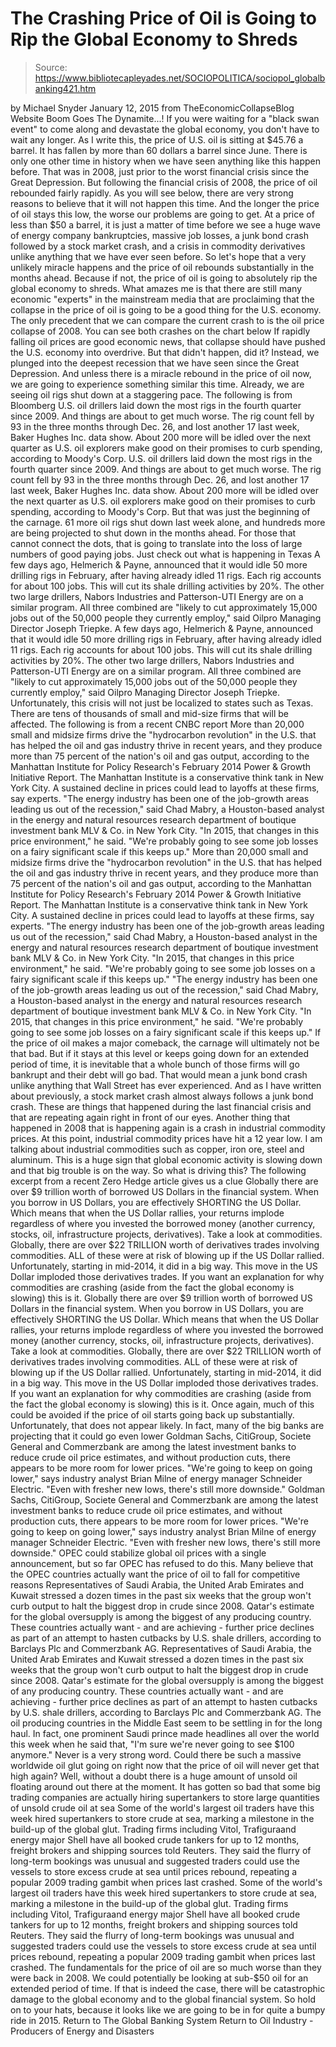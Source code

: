 # The Crashing Price of Oil is Going to Rip the Global Economy to Shreds

> Source: https://www.bibliotecapleyades.net/SOCIOPOLITICA/sociopol_globalbanking421.htm

by Michael Snyder January 12, 2015
from TheEconomicCollapseBlog Website
Boom Goes The Dynamite...!
If you were waiting for a "black swan event" to come along and devastate the global economy, you don't have to wait any longer.
As I write this, the price of U.S. oil is sitting at $45.76 a barrel. It has fallen by more than 60 dollars a barrel since June. There is only one other time in history when we have seen anything like this happen before. That was in 2008, just prior to the worst financial crisis since the Great Depression.
But following the financial crisis of 2008, the price of oil rebounded fairly rapidly.
As you will see below, there are very strong reasons to believe that it will not happen this time. And the longer the price of oil stays this low, the worse our problems are going to get.
At a price of less than $50 a barrel, it is just a matter of time before we see a huge wave of energy company bankruptcies, massive job losses, a junk bond crash followed by a stock market crash, and a crisis in commodity derivatives unlike anything that we have ever seen before.
So let's hope that a very unlikely miracle happens and the price of oil rebounds substantially in the months ahead. Because if not, the price of oil is going to absolutely rip the global economy to shreds.
What amazes me is that there are still many economic "experts" in the mainstream media that are proclaiming that the collapse in the price of oil is going to be a good thing for the U.S. economy.
The only precedent that we can compare the current crash to is the oil price collapse of 2008.
You can see both crashes on the chart below
If rapidly falling oil prices are good economic news, that collapse should have pushed the U.S. economy into overdrive.
But that didn't happen, did it?
Instead, we plunged into the deepest recession that we have seen since the Great Depression. And unless there is a miracle rebound in the price of oil now, we are going to experience something similar this time.
Already, we are seeing oil rigs shut down at a staggering pace.
The following is from Bloomberg
U.S. oil drillers laid down the most rigs in the fourth quarter since 2009. And things are about to get much worse. The rig count fell by 93 in the three months through Dec. 26, and lost another 17 last week, Baker Hughes Inc. data show. About 200 more will be idled over the next quarter as U.S. oil explorers make good on their promises to curb spending, according to Moody's Corp.
U.S. oil drillers laid down the most rigs in the fourth quarter since 2009. And things are about to get much worse.
The rig count fell by 93 in the three months through Dec. 26, and lost another 17 last week, Baker Hughes Inc. data show. About 200 more will be idled over the next quarter as U.S. oil explorers make good on their promises to curb spending, according to Moody's Corp.
But that was just the beginning of the carnage.
61 more oil rigs shut down last week alone, and hundreds more are being projected to shut down in the months ahead. For those that cannot connect the dots, that is going to translate into the loss of large numbers of good paying jobs.
Just check out what is happening in Texas
A few days ago, Helmerich & Payne, announced that it would idle 50 more drilling rigs in February, after having already idled 11 rigs. Each rig accounts for about 100 jobs. This will cut its shale drilling activities by 20%. The other two large drillers, Nabors Industries and Patterson-UTI Energy are on a similar program. All three combined are "likely to cut approximately 15,000 jobs out of the 50,000 people they currently employ," said Oilpro Managing Director Joseph Triepke.
A few days ago, Helmerich & Payne, announced that it would idle 50 more drilling rigs in February, after having already idled 11 rigs. Each rig accounts for about 100 jobs. This will cut its shale drilling activities by 20%.
The other two large drillers, Nabors Industries and Patterson-UTI Energy are on a similar program.
All three combined are "likely to cut approximately 15,000 jobs out of the 50,000 people they currently employ," said Oilpro Managing Director Joseph Triepke.
Unfortunately, this crisis will not just be localized to states such as Texas. There are tens of thousands of small and mid-size firms that will be affected.
The following is from a recent CNBC report
More than 20,000 small and midsize firms drive the "hydrocarbon revolution" in the U.S. that has helped the oil and gas industry thrive in recent years, and they produce more than 75 percent of the nation's oil and gas output, according to the Manhattan Institute for Policy Research's February 2014 Power & Growth Initiative Report. The Manhattan Institute is a conservative think tank in New York City. A sustained decline in prices could lead to layoffs at these firms, say experts. "The energy industry has been one of the job-growth areas leading us out of the recession," said Chad Mabry, a Houston-based analyst in the energy and natural resources research department of boutique investment bank MLV & Co. in New York City. "In 2015, that changes in this price environment," he said. "We're probably going to see some job losses on a fairy significant scale if this keeps up."
More than 20,000 small and midsize firms drive the "hydrocarbon revolution" in the U.S. that has helped the oil and gas industry thrive in recent years, and they produce more than 75 percent of the nation's oil and gas output, according to the Manhattan Institute for Policy Research's February 2014 Power & Growth Initiative Report.
The Manhattan Institute is a conservative think tank in New York City.
A sustained decline in prices could lead to layoffs at these firms, say experts.
"The energy industry has been one of the job-growth areas leading us out of the recession," said Chad Mabry, a Houston-based analyst in the energy and natural resources research department of boutique investment bank MLV & Co. in New York City. "In 2015, that changes in this price environment," he said. "We're probably going to see some job losses on a fairy significant scale if this keeps up."
"The energy industry has been one of the job-growth areas leading us out of the recession," said Chad Mabry, a Houston-based analyst in the energy and natural resources research department of boutique investment bank MLV & Co. in New York City.
"In 2015, that changes in this price environment," he said. "We're probably going to see some job losses on a fairy significant scale if this keeps up."
If the price of oil makes a major comeback, the carnage will ultimately not be that bad.
But if it stays at this level or keeps going down for an extended period of time, it is inevitable that a whole bunch of those firms will go bankrupt and their debt will go bad.
That would mean a junk bond crash unlike anything that Wall Street has ever experienced.
And as I have written about previously, a stock market crash almost always follows a junk bond crash. These are things that happened during the last financial crisis and that are repeating again right in front of our eyes.
Another thing that happened in 2008 that is happening again is a crash in industrial commodity prices.
At this point, industrial commodity prices have hit a 12 year low. I am talking about industrial commodities such as copper, iron ore, steel and aluminum. This is a huge sign that global economic activity is slowing down and that big trouble is on the way.
So what is driving this?
The following excerpt from a recent Zero Hedge article gives us a clue
Globally there are over $9 trillion worth of borrowed US Dollars in the financial system. When you borrow in US Dollars, you are effectively SHORTING the US Dollar. Which means that when the US Dollar rallies, your returns implode regardless of where you invested the borrowed money (another currency, stocks, oil, infrastructure projects, derivatives). Take a look at commodities. Globally, there are over $22 TRILLION worth of derivatives trades involving commodities. ALL of these were at risk of blowing up if the US Dollar rallied. Unfortunately, starting in mid-2014, it did in a big way. This move in the US Dollar imploded those derivatives trades. If you want an explanation for why commodities are crashing (aside from the fact the global economy is slowing) this is it.
Globally there are over $9 trillion worth of borrowed US Dollars in the financial system. When you borrow in US Dollars, you are effectively SHORTING the US Dollar.
Which means that when the US Dollar rallies, your returns implode regardless of where you invested the borrowed money (another currency, stocks, oil, infrastructure projects, derivatives).
Take a look at commodities. Globally, there are over $22 TRILLION worth of derivatives trades involving commodities. ALL of these were at risk of blowing up if the US Dollar rallied.
Unfortunately, starting in mid-2014, it did in a big way.
This move in the US Dollar imploded those derivatives trades. If you want an explanation for why commodities are crashing (aside from the fact the global economy is slowing) this is it.
Once again, much of this could be avoided if the price of oil starts going back up substantially.
Unfortunately, that does not appear likely. In fact, many of the big banks are projecting that it could go even lower
Goldman Sachs, CitiGroup, Societe General and Commerzbank are among the latest investment banks to reduce crude oil price estimates, and without production cuts, there appears to be more room for lower prices. "We're going to keep on going lower," says industry analyst Brian Milne of energy manager Schneider Electric. "Even with fresher new lows, there's still more downside."
Goldman Sachs, CitiGroup, Societe General and Commerzbank are among the latest investment banks to reduce crude oil price estimates, and without production cuts, there appears to be more room for lower prices.
"We're going to keep on going lower," says industry analyst Brian Milne of energy manager Schneider Electric. "Even with fresher new lows, there's still more downside."
OPEC could stabilize global oil prices with a single announcement, but so far OPEC has refused to do this.
Many believe that the OPEC countries actually want the price of oil to fall for competitive reasons
Representatives of Saudi Arabia, the United Arab Emirates and Kuwait stressed a dozen times in the past six weeks that the group won't curb output to halt the biggest drop in crude since 2008. Qatar's estimate for the global oversupply is among the biggest of any producing country. These countries actually want - and are achieving - further price declines as part of an attempt to hasten cutbacks by U.S. shale drillers, according to Barclays Plc and Commerzbank AG.
Representatives of Saudi Arabia, the United Arab Emirates and Kuwait stressed a dozen times in the past six weeks that the group won't curb output to halt the biggest drop in crude since 2008.
Qatar's estimate for the global oversupply is among the biggest of any producing country.
These countries actually want - and are achieving - further price declines as part of an attempt to hasten cutbacks by U.S. shale drillers, according to Barclays Plc and Commerzbank AG.
The oil producing countries in the Middle East seem to be settling in for the long haul.
In fact, one prominent Saudi prince made headlines all over the world this week when he said that,
"I'm sure we're never going to see $100 anymore."
Never is a very strong word.
Could there be such a massive worldwide oil glut going on right now that the price of oil will never get that high again? Well, without a doubt there is a huge amount of unsold oil floating around out there at the moment.
It has gotten so bad that some big trading companies are actually hiring supertankers to store large quantities of unsold crude oil at sea
Some of the world's largest oil traders have this week hired supertankers to store crude at sea, marking a milestone in the build-up of the global glut. Trading firms including Vitol, Trafiguraand energy major Shell have all booked crude tankers for up to 12 months, freight brokers and shipping sources told Reuters. They said the flurry of long-term bookings was unusual and suggested traders could use the vessels to store excess crude at sea until prices rebound, repeating a popular 2009 trading gambit when prices last crashed.
Some of the world's largest oil traders have this week hired supertankers to store crude at sea, marking a milestone in the build-up of the global glut.
Trading firms including Vitol, Trafiguraand energy major Shell have all booked crude tankers for up to 12 months, freight brokers and shipping sources told Reuters.
They said the flurry of long-term bookings was unusual and suggested traders could use the vessels to store excess crude at sea until prices rebound, repeating a popular 2009 trading gambit when prices last crashed.
The fundamentals for the price of oil are so much worse than they were back in 2008.
We could potentially be looking at sub-$50 oil for an extended period of time. If that is indeed the case, there will be catastrophic damage to the global economy and to the global financial system.
So hold on to your hats, because it looks like we are going to be in for quite a bumpy ride in 2015.
Return to The Global Banking System
Return to Oil Industry - Producers of Energy and Disasters
